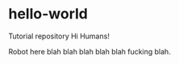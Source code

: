 hello-world
===========

Tutorial repository
Hi Humans!

Robot here blah blah blah blah blah fucking blah.
